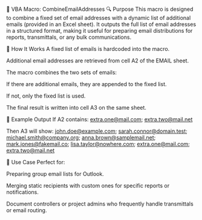 📧 VBA Macro: CombineEmailAddresses
🔍 Purpose
This macro is designed to combine a fixed set of email addresses with a dynamic list of additional emails (provided in an Excel sheet). It outputs the full list of email addresses in a structured format, making it useful for preparing email distributions for reports, transmittals, or any bulk communications.

🧩 How It Works
A fixed list of emails is hardcoded into the macro.

Additional email addresses are retrieved from cell A2 of the EMAIL sheet.

The macro combines the two sets of emails:

If there are additional emails, they are appended to the fixed list.

If not, only the fixed list is used.

The final result is written into cell A3 on the same sheet.

📄 Example Output
If A2 contains:
extra.one@mail.com; extra.two@mail.net

Then A3 will show:
john.doe@example.com; sarah.connor@domain.test; michael.smith@company.org; anna.brown@samplemail.net; mark.jones@fakemail.co; lisa.taylor@nowhere.com; extra.one@mail.com; extra.two@mail.net


🧠 Use Case
Perfect for:

Preparing group email lists for Outlook.

Merging static recipients with custom ones for specific reports or notifications.

Document controllers or project admins who frequently handle transmittals or email routing.

